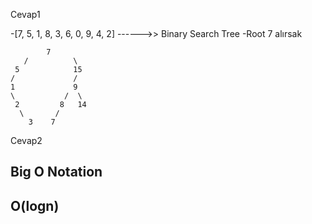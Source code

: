 Cevap1

-[7, 5, 1, 8, 3, 6, 0, 9, 4, 2] ------>> Binary Search Tree
-Root 7 alırsak

            7
       /          \
     5            15
    /             /  
    1             9
    \           /  \
     2         8   14
      \       /
        3    7
        
 Cevap2
 
 Big O Notation
 --------
 O(logn)
 --------
